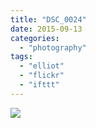 ```yaml
---
title: "DSC_0024"
date: 2015-09-13
categories: 
  - "photography"
tags: 
  - "elliot"
  - "flickr"
  - "ifttt"
---
```


![](https://farm6.staticflickr.com/5631/21396392865_5e9cd0ab86_b.jpg)
